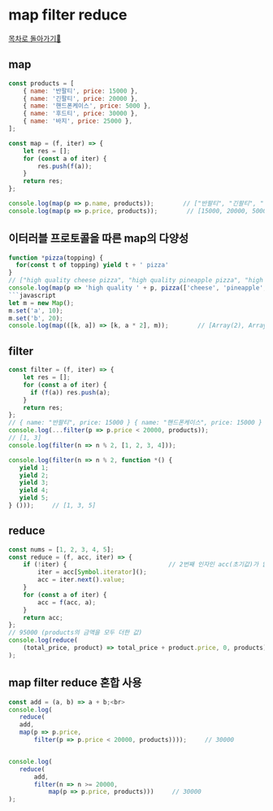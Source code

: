 # map filter reduce
<a href="https://github.com/EungyuCho/functional-js">목차로 돌아가기🏃</a>
## map
```javascript
const products = [
    { name: '반팔티', price: 15000 },
    { name: '긴팔티', price: 20000 },
    { name: '핸드폰케이스', price: 5000 },
    { name: '후드티', price: 30000 },
    { name: '바지', price: 25000 },
];

const map = (f, iter) => {
    let res = [];
    for (const a of iter) {
        res.push(f(a));
    }
    return res;
};

console.log(map(p => p.name, products));        // ["반팔티", "긴팔티", "핸드폰케이스", "후드티", "바지"]
console.log(map(p => p.price, products));        // [15000, 20000, 5000, 30000, 25000]
```
## 이터러블 프로토콜을 따른 map의 다양성
```javascript
function *pizza(topping) {
  for(const t of topping) yield t + ' pizza'
}
// ["high quality cheese pizza", "high quality pineapple pizza", "high quality meat pizza"]
console.log(map(p => 'high quality ' + p, pizza(['cheese', 'pineapple', 'meat'])));```
```javascript
let m = new Map();
m.set('a', 10);
m.set('b', 20);
console.log(map(([k, a]) => [k, a * 2], m));        // [Array(2), Array(2)] (0: ["a", 20] 1: ["b", 40]
```

## filter
```javascript
const filter = (f, iter) => {
    let res = [];
    for (const a of iter) {
      if (f(a)) res.push(a);
    }
    return res;
};
// { name: "반팔티", price: 15000 } { name: "핸드폰케이스", price: 15000 }
console.log(...filter(p => p.price < 20000, products));
// [1, 3]
console.log(filter(n => n % 2, [1, 2, 3, 4]));
```
```javascript
console.log(filter(n => n % 2, function *() {
   yield 1;
   yield 2;
   yield 3;
   yield 4;
   yield 5;
} ()));     // [1, 3, 5]
```

## reduce
```javascript
const nums = [1, 2, 3, 4, 5];
const reduce = (f, acc, iter) => {
    if (!iter) {                            // 2번째 인자인 acc(초기값)가 없을 경우, iter.next() 를 초기값으로 설정해준다.
        iter = acc[Symbol.iterator]();
        acc = iter.next().value;
    }
    for (const a of iter) {
        acc = f(acc, a);
    }
    return acc;
};
// 95000 (products의 금액을 모두 더한 값)
console.log(reduce(
    (total_price, product) => total_price + product.price, 0, products)
);
```

## map filter reduce 혼합 사용
```javascript
const add = (a, b) => a + b;<br>
console.log(
   reduce(
   add,
   map(p => p.price,
       filter(p => p.price < 20000, products))));     // 30000


console.log(
   reduce(
       add,
       filter(n => n >= 20000,
           map(p => p.price, products)))     // 30000
);
```